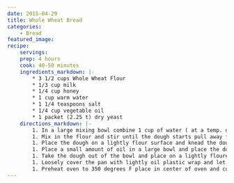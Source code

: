 ```yaml
---
date: 2015-04-29
title: Whole Wheat Bread
categories:
    - Bread
featured_image: 
recipe:
    servings: 
    prep: 4 hours
    cook: 40-50 minutes
    ingredients_markdown: |-
        * 3 1/2 cups Whole Wheat Flour
        * 1/3 cup milk
        * 1/4 cup honey
        * 1 cup warm water
        * 1 1/4 teaspoons salt
        * 1/4 cup vegetable oil
        * 1 packet (2.25 t) dry yeast
    directions_markdown: |-
        1. In a large mixing bowl combine 1 cup of water ( at a temp. of 110 to 120 degrees F ) with the salt, the honey, the yeast, the oil and the milk and stir until mix.
        1. Mix in the flour and stir until the dough starts pull away from the bowl.
        1. Place the dough on a lightly flour surface and knead the dough for 6 to 10 minutes or until the dough become smooth.
        1. Place a small amount of oil in a large bowl and place the dough in the bowl and flip the dough to cover the dough with oil. Cover the bowl with a towel and let the dough rise for approx. 1 hour , the dough should double in size. Note: This made take longer if the room is cold.
        1. Take the dough out of the bowl and place on a lightly floured surface, shape the dough into a 8 inches log and place into a lightly grease loaf pan.
        1. Loosely cover the pan with lightly oil plastic wrap and let raise for 30 to 60 minutes until the dough raises approx 1 inch above the pan.
        1. Preheat oven to 350 degrees F place in center of oven and cook for about 40 minutes after 20 minutes loosely cover the pan with aluminum foil , test if the wheat bread is done by thumping the bottom of the bread it should sound hollow. Let brad cool on a rack then slice.
---
```

